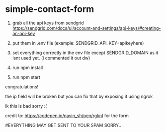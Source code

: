 # simple-contact-form

1. grab all the api keys from sendgrid https://sendgrid.com/docs/ui/account-and-settings/api-keys/#creating-an-api-key

2. put them in .env file (example: SENDGRID_API_KEY=apikeyhere)

3. set everything correctly in the env file except SENDGRID_DOMAIN as it isnt used yet.
(i commented it out dw)

4. run npm install 

5. run npm start


congratulations! 

the ip field will be broken but you can fix that by exposing it using ngrok

ik this is bad sorry :(


credit to: https://codepen.io/navin_sh/pen/rgknI for the form

#EVERYTHING MAY GET SENT TO YOUR SPAM SORRY..
